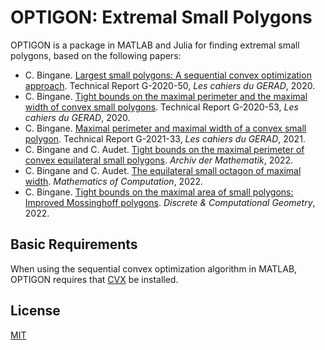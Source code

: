 # OPTIGON: Extremal Small Polygons

OPTIGON is a package in MATLAB and Julia for finding extremal small polygons, based on the following papers:

+ C. Bingane. [Largest small polygons: A sequential convex optimization approach](https://www.researchgate.net/publication/344294193_Largest_small_polygons_A_sequential_convex_optimization_approach). Technical Report G-2020-50, *Les cahiers du GERAD*, 2020.
+ C. Bingane. [Tight bounds on the maximal perimeter and the maximal width of convex small polygons](https://www.researchgate.net/publication/344505728_Tight_bounds_on_the_maximal_perimeter_and_the_maximal_width_of_convex_small_polygons). Technical Report G-2020-53, *Les cahiers du GERAD*, 2020.
+ C. Bingane. [Maximal perimeter and maximal width of a convex small polygon](https://www.researchgate.net/publication/353070519_Maximal_perimeter_and_maximal_width_of_a_convex_small_polygon). Technical Report G-2021-33, *Les cahiers du GERAD*, 2021.
+ C. Bingane and C. Audet. [Tight bounds on the maximal perimeter of convex equilateral small polygons](https://www.researchgate.net/publication/351841183_Tight_bounds_on_the_maximal_perimeter_of_convex_equilateral_small_polygons). *Archiv der Mathematik*, 2022.
+ C. Bingane and C. Audet. [The equilateral small octagon of maximal width](https://www.researchgate.net/publication/355061968_The_equilateral_small_octagon_of_maximal_width). *Mathematics of Computation*, 2022.
+ C. Bingane. [Tight bounds on the maximal area of small polygons: Improved Mossinghoff polygons](https://link.springer.com/article/10.1007/s00454-022-00374-z). *Discrete & Computational Geometry*, 2022.

## Basic Requirements

When using the sequential convex optimization algorithm in MATLAB, OPTIGON requires that [CVX](http://cvxr.com/cvx/) be installed.

## License

[MIT](https://github.com/cbingane/optigon/blob/master/LICENSE)
